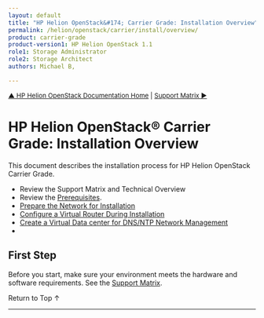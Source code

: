 ```yaml
---
layout: default
title: "HP Helion OpenStack&#174; Carrier Grade: Installation Overview"
permalink: /helion/openstack/carrier/install/overview/
product: carrier-grade
product-version1: HP Helion OpenStack 1.1
role1: Storage Administrator
role2: Storage Architect
authors: Michael B, 

---
```

<!--UNDER REVISION-->


<script>

function PageRefresh {
onLoad="window.refresh"
}

PageRefresh();

</script>

<p style="font-size: small;"> <a href="/helion/openstack/1.1/">&#9650; HP Helion OpenStack Documentation Home</a> | <a href="/helion/openstack/1.1/support-matrix/">Support Matrix &#9654;</a> </p>


# HP Helion OpenStack&#174; Carrier Grade: Installation Overview 

This document describes the installation process for HP Helion OpenStack Carrier Grade. 

* Review the Support Matrix and Technical Overview
* Review the [Prerequisites](/helion/openstack/carrier/install/prereqs/).
* [Prepare the Network for Installation](/helion/openstack/carrier/install/network/)
* [Configure a Virtual Router During Installation](/helion/openstack/carrier/install/virt-router/)
* [Create a Virtual Data center for DNS/NTP Network Management](/helion/openstack/carrier/install/datacenter/)
* 


## First Step ##

Before you start, make sure your environment meets the hardware and software requirements. See the [Support Matrix](/helion/openstack/1.1/support-matrix/).

<a href="#top" style="padding:14px 0px 14px 0px; text-decoration: none;"> Return to Top &#8593; </a>


----
